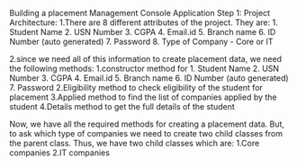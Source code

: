 Building a placement Management Console Application
Step 1: Project Architecture:
1.There are 8 different attributes of the project. They are: 
		1.	Student Name
		2.	USN Number
		3.	CGPA
		4.	Email.id
		5.	Branch name 
		6.	ID Number (auto generated)
		7.	Password
		8.  Type of Company - Core or IT

2.since we need all of this information to create placement data, we need the following methods:
	1.constructor method for 
      	1.	Student Name
		2.	USN Number
		3.	CGPA
		4.	Email.id
		5.	Branch name 
		6.	ID Number (auto generated)
		7.	Password
	2.Eligibility method to check eligibility of the student for placement
	3.Applied method to find the list of companies applied by the student
	4.Details method to get the full details of the student


Now, we have all the required methods for creating a placement data. But, to ask which type of companies we need to create two child classes from the parent class. Thus, we have two child classes which are:
	1.Core companies
	2.IT companies














